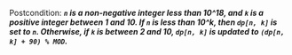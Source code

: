Postcondition: ***`n` is a non-negative integer less than 10^18, and `k` is a positive integer between 1 and 10. If `n` is less than 10^k, then `dp[n, k]` is set to `n`. Otherwise, if `k` is between 2 and 10, `dp[n, k]` is updated to `(dp[n, k] + 90) % MOD`.***